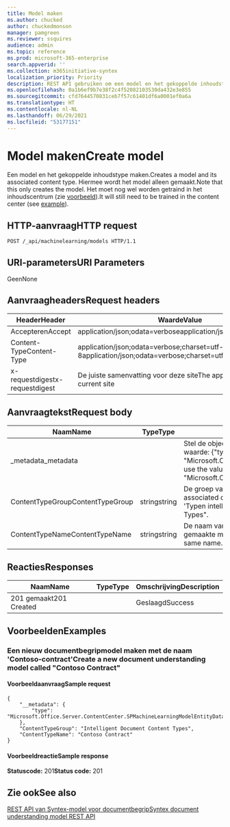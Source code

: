 ```yaml
---
title: Model maken
ms.author: chucked
author: chuckedmonson
manager: pamgreen
ms.reviewer: ssquires
audience: admin
ms.topic: reference
ms.prod: microsoft-365-enterprise
search.appverid: ''
ms.collection: m365initiative-syntex
localization_priority: Priority
description: REST API gebruiken om een model en het gekoppelde inhoudstype te maken.
ms.openlocfilehash: 0a1b6ef9b7e38f2c4f52082103530da432e3e855
ms.sourcegitcommit: cfd7644570831ceb7f57c61401df6a0001ef0a6a
ms.translationtype: HT
ms.contentlocale: nl-NL
ms.lasthandoff: 06/29/2021
ms.locfileid: "53177151"
---
```

# <a name="create-model"></a><span data-ttu-id="26b5a-103">Model maken</span><span class="sxs-lookup"><span data-stu-id="26b5a-103">Create model</span></span>

<span data-ttu-id="26b5a-104">Een model en het gekoppelde inhoudstype maken.</span><span class="sxs-lookup"><span data-stu-id="26b5a-104">Creates a model and its associated content type.</span></span> <span data-ttu-id="26b5a-105">Hiermee wordt het model alleen gemaakt.</span><span class="sxs-lookup"><span data-stu-id="26b5a-105">Note that this only creates the model.</span></span> <span data-ttu-id="26b5a-106">Het moet nog wel worden getraind in het inhoudscentrum (zie [voorbeeld](rest-createmodel-method.md#examples)).</span><span class="sxs-lookup"><span data-stu-id="26b5a-106">It will still need to be trained in the content center (see [example](rest-createmodel-method.md#examples)).</span></span>

## <a name="http-request"></a><span data-ttu-id="26b5a-107">HTTP-aanvraag</span><span class="sxs-lookup"><span data-stu-id="26b5a-107">HTTP request</span></span>

```
POST /_api/machinelearning/models HTTP/1.1
```
## <a name="uri-parameters"></a><span data-ttu-id="26b5a-108">URI-parameters</span><span class="sxs-lookup"><span data-stu-id="26b5a-108">URI Parameters</span></span>

<span data-ttu-id="26b5a-109">Geen</span><span class="sxs-lookup"><span data-stu-id="26b5a-109">None</span></span>

## <a name="request-headers"></a><span data-ttu-id="26b5a-110">Aanvraagheaders</span><span class="sxs-lookup"><span data-stu-id="26b5a-110">Request headers</span></span>

| <span data-ttu-id="26b5a-111">Header</span><span class="sxs-lookup"><span data-stu-id="26b5a-111">Header</span></span> | <span data-ttu-id="26b5a-112">Waarde</span><span class="sxs-lookup"><span data-stu-id="26b5a-112">Value</span></span> |
|--------|-------|
|<span data-ttu-id="26b5a-113">Accepteren</span><span class="sxs-lookup"><span data-stu-id="26b5a-113">Accept</span></span>|<span data-ttu-id="26b5a-114">application/json;odata=verbose</span><span class="sxs-lookup"><span data-stu-id="26b5a-114">application/json;odata=verbose</span></span>|
|<span data-ttu-id="26b5a-115">Content-Type</span><span class="sxs-lookup"><span data-stu-id="26b5a-115">Content-Type</span></span>|<span data-ttu-id="26b5a-116">application/json;odata=verbose;charset=utf-8</span><span class="sxs-lookup"><span data-stu-id="26b5a-116">application/json;odata=verbose;charset=utf-8</span></span>|
|<span data-ttu-id="26b5a-117">x-requestdigest</span><span class="sxs-lookup"><span data-stu-id="26b5a-117">x-requestdigest</span></span>|<span data-ttu-id="26b5a-118">De juiste samenvatting voor deze site</span><span class="sxs-lookup"><span data-stu-id="26b5a-118">The appropriate digest for current site</span></span>|

## <a name="request-body"></a><span data-ttu-id="26b5a-119">Aanvraagtekst</span><span class="sxs-lookup"><span data-stu-id="26b5a-119">Request body</span></span>

|<span data-ttu-id="26b5a-120">Naam</span><span class="sxs-lookup"><span data-stu-id="26b5a-120">Name</span></span>    |<span data-ttu-id="26b5a-121">Type</span><span class="sxs-lookup"><span data-stu-id="26b5a-121">Type</span></span>   |<span data-ttu-id="26b5a-122">Omschrijving</span><span class="sxs-lookup"><span data-stu-id="26b5a-122">Description</span></span> |
|--------|-------|------------|
|<span data-ttu-id="26b5a-123">_metadata</span><span class="sxs-lookup"><span data-stu-id="26b5a-123">_metadata</span></span>|  |<span data-ttu-id="26b5a-124">Stel de objectmeta in op de SPO.</span><span class="sxs-lookup"><span data-stu-id="26b5a-124">Set the object meta on the SPO.</span></span> <span data-ttu-id="26b5a-125">Gebruik altijd de waarde: {"type": "Microsoft.Office.Server.ContentCenter.SPMachineLearningModelEntityData"}.</span><span class="sxs-lookup"><span data-stu-id="26b5a-125">Always use the value: {"type": "Microsoft.Office.Server.ContentCenter.SPMachineLearningModelEntityData"}.</span></span> |
|<span data-ttu-id="26b5a-126">ContentTypeGroup</span><span class="sxs-lookup"><span data-stu-id="26b5a-126">ContentTypeGroup</span></span>|<span data-ttu-id="26b5a-127">string</span><span class="sxs-lookup"><span data-stu-id="26b5a-127">string</span></span>|<span data-ttu-id="26b5a-128">De groep van het gekoppelde inhoudstype die aan het model is gekoppeld.</span><span class="sxs-lookup"><span data-stu-id="26b5a-128">The associated content type group associated with the model.</span></span> <span data-ttu-id="26b5a-129">Is standaard ingesteld op 'Typen intelligente documentinhoud'.</span><span class="sxs-lookup"><span data-stu-id="26b5a-129">Defaulted to "Intelligent Document Content Types".</span></span>|
|<span data-ttu-id="26b5a-130">ContentTypeName</span><span class="sxs-lookup"><span data-stu-id="26b5a-130">ContentTypeName</span></span>|<span data-ttu-id="26b5a-131">string</span><span class="sxs-lookup"><span data-stu-id="26b5a-131">string</span></span>|<span data-ttu-id="26b5a-132">De naam van het gekoppelde inhoudstype.</span><span class="sxs-lookup"><span data-stu-id="26b5a-132">The associated content type name.</span></span> <span data-ttu-id="26b5a-133">Het gemaakte modelbestand krijgt dezelfde naam.</span><span class="sxs-lookup"><span data-stu-id="26b5a-133">The created model file will have the same name.</span></span>|

## <a name="responses"></a><span data-ttu-id="26b5a-134">Reacties</span><span class="sxs-lookup"><span data-stu-id="26b5a-134">Responses</span></span>

| <span data-ttu-id="26b5a-135">Naam</span><span class="sxs-lookup"><span data-stu-id="26b5a-135">Name</span></span>   | <span data-ttu-id="26b5a-136">Type</span><span class="sxs-lookup"><span data-stu-id="26b5a-136">Type</span></span>  | <span data-ttu-id="26b5a-137">Omschrijving</span><span class="sxs-lookup"><span data-stu-id="26b5a-137">Description</span></span>|
|--------|-------|------------|
|<span data-ttu-id="26b5a-138">201 gemaakt</span><span class="sxs-lookup"><span data-stu-id="26b5a-138">201 Created</span></span>| |<span data-ttu-id="26b5a-139">Geslaagd</span><span class="sxs-lookup"><span data-stu-id="26b5a-139">Success</span></span>|

## <a name="examples"></a><span data-ttu-id="26b5a-140">Voorbeelden</span><span class="sxs-lookup"><span data-stu-id="26b5a-140">Examples</span></span>

### <a name="create-a-new-document-understanding-model-called-contoso-contract"></a><span data-ttu-id="26b5a-141">Een nieuw documentbegripmodel maken met de naam 'Contoso-contract'</span><span class="sxs-lookup"><span data-stu-id="26b5a-141">Create a new document understanding model called "Contoso Contract"</span></span>

#### <a name="sample-request"></a><span data-ttu-id="26b5a-142">Voorbeeldaanvraag</span><span class="sxs-lookup"><span data-stu-id="26b5a-142">Sample request</span></span>

```
{
    "__metadata": {
        "type": "Microsoft.Office.Server.ContentCenter.SPMachineLearningModelEntityData"
    },
    "ContentTypeGroup": "Intelligent Document Content Types",
    "ContentTypeName": "Contoso Contract"
}
```

#### <a name="sample-response"></a><span data-ttu-id="26b5a-143">Voorbeeldreactie</span><span class="sxs-lookup"><span data-stu-id="26b5a-143">Sample response</span></span>

<span data-ttu-id="26b5a-144">**Statuscode:** 201</span><span class="sxs-lookup"><span data-stu-id="26b5a-144">**Status code:** 201</span></span>

## <a name="see-also"></a><span data-ttu-id="26b5a-145">Zie ook</span><span class="sxs-lookup"><span data-stu-id="26b5a-145">See also</span></span>

[<span data-ttu-id="26b5a-146">REST API van Syntex-model voor documentbegrip</span><span class="sxs-lookup"><span data-stu-id="26b5a-146">Syntex document understanding model REST API</span></span>](syntex-model-rest-api.md)
